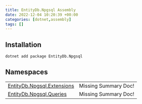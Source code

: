 ```yaml
---
title: EntityDb.Npgsql Assembly
date: 2022-12-04 10:20:39 +00:00
categories: [dotnet,assembly]
tags: []
---
```


## Installation
```sh
dotnet add package EntityDb.Npgsql
```
## Namespaces
<table><tr><td><a href='/posts/dotnet.entitydb.npgsql.extensions'>EntityDb.Npgsql.Extensions</a></td><td>Missing Summary Doc!</td></tr><tr><td><a href='/posts/dotnet.entitydb.npgsql.queries'>EntityDb.Npgsql.Queries</a></td><td>Missing Summary Doc!</td></tr></table>
